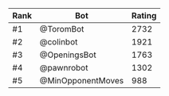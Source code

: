 Rank|Bot|Rating
---|---|---
#1|@ToromBot|2732
#2|@colinbot|1921
#3|@OpeningsBot|1763
#4|@pawnrobot|1302
#5|@MinOpponentMoves|988
